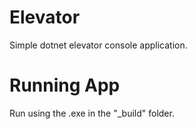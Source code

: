 # Elevator
Simple dotnet elevator console application.

# Running App
Run using the .exe in the "_build" folder.
